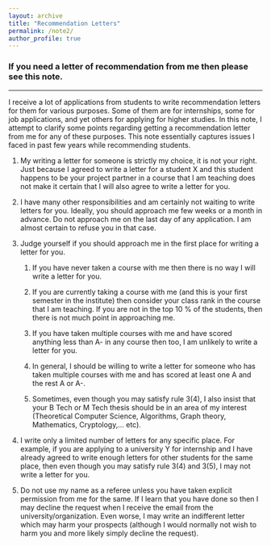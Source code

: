 ```yaml
---
layout: archive
title: "Recommendation Letters"
permalink: /note2/
author_profile: true
---
```


### If you need a letter of recommendation from me then please see this note. 
----

I receive a lot of applications from students to write recommendation letters for them for various purposes. Some of them are for internships, some for job applications, and yet others for applying for higher studies. In this note, I attempt to clarify some points regarding getting a recommendation letter from me for any of these purposes. This note essentially captures issues I faced in past few years while recommending students.

1. My writing a letter for someone is strictly my choice, it is not your right. Just because I agreed to write a letter for a student X and this student happens to be your project partner in a course that I am teaching does not make it certain that I will also agree to write a letter for you.

2. I have many other responsibilities and am certainly not waiting to write letters for you. Ideally, you should approach me few weeks or a month in advance. Do not approach me on the last day of any application. I am almost certain to refuse you in that case.

3. Judge yourself if you should approach me in the first place for writing a letter for you.

    1. If you have never taken a course with me then there is no way I will write a letter for you.

    2. If you are currently taking a course with me (and this is your first semester in the institute) then consider your class rank in the course that I am teaching. If you are not in the top 10 % of the students, then there is not much point in approaching me.

    3. If you have taken multiple courses with me and have scored anything less than A- in any course then too, I am unlikely to write a letter for you.

    4. In general, I should be willing to write a letter for someone who has taken multiple courses with me and has scored at least one A and the rest A or A-.

    5. Sometimes, even though you may satisfy rule 3(4), I also insist that your B Tech or M Tech thesis should be in an area of my interest (Theoretical Computer Science, Algorithms, Graph theory, Mathematics, Cryptology,... etc).

4. I write only a limited number of letters for any specific place. For example, if you are applying to a university Y for internship and I have already agreed to write enough letters for other students for the same place, then even though you may satisfy rule 3(4) and 3(5), I may not write a letter for you.

5. Do not use my name as a referee unless you have taken explicit permission from me for the same. If I learn that you have done so then I may decline the request when I receive the email from the university/organization. Even worse, I may write an indifferent letter which may harm your prospects (although I would normally not wish to harm you and more likely simply decline the request).


